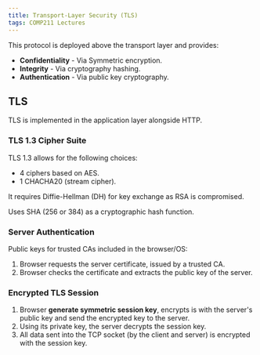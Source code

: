 ```yaml
---
title: Transport-Layer Security (TLS)
tags: COMP211 Lectures
---
```

This protocol is deployed above the transport layer and provides:

* **Confidentiality** - Via Symmetric encryption.
* **Integrity** - Via cryptography hashing.
* **Authentication** - Via public key cryptography.

## TLS
TLS is implemented in the application layer alongside HTTP.

### TLS 1.3 Cipher Suite
TLS 1.3 allows for the following choices:

* 4 ciphers based on AES.
* 1 CHACHA20 (stream cipher).

It requires Diffie-Hellman (DH) for key exchange as RSA is compromised.

Uses SHA (256 or 384) as a cryptographic hash function.

### Server Authentication
Public keys for trusted CAs included in the browser/OS:

1. Browser requests the server certificate, issued by a trusted CA.
1. Browser checks the certificate and extracts the public key of the server.

### Encrypted TLS Session

1. Browser **generate symmetric session key**, encrypts is with the server's public key and send the encrypted key to the server.
1. Using its private key, the server decrypts the session key.
1. All data sent into the TCP socket (by the client and server) is encrypted with the session key.